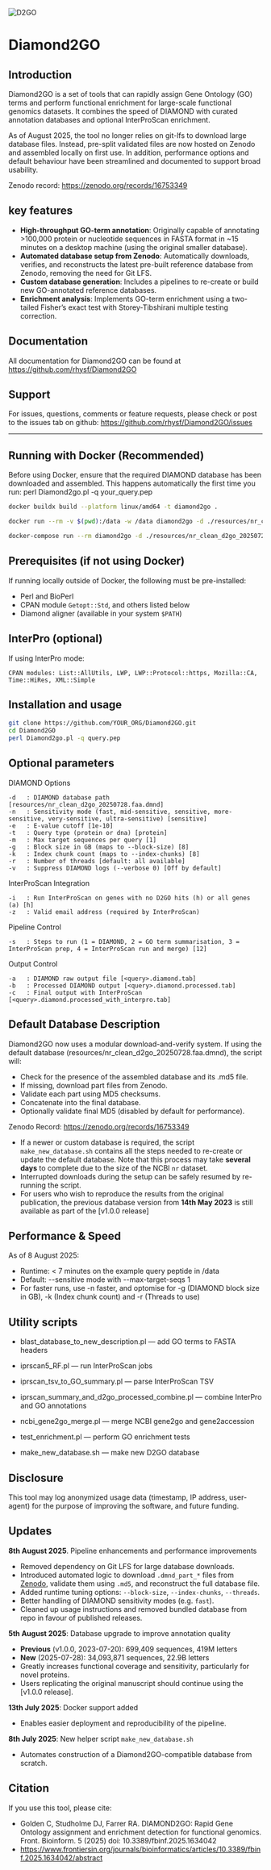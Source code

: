 ![D2GO](https://github.com/rhysf/Diamond2GO/blob/main/resources/logo.png?raw=true)

# Diamond2GO

## Introduction

Diamond2GO is a set of tools that can rapidly assign Gene Ontology (GO) terms and perform functional enrichment for large-scale functional genomics datasets. It combines the speed of DIAMOND with curated annotation databases and optional InterProScan enrichment.

As of August 2025, the tool no longer relies on git-lfs to download large database files. Instead, pre-split validated files are now hosted on Zenodo and assembled locally on first use. In addition, performance options and default behaviour have been streamlined and documented to support broad usability.

Zenodo record: https://zenodo.org/records/16753349

## key features

- **High-throughput GO-term annotation**: Originally capable of annotating >100,000 protein or nucleotide sequences in FASTA format in ~15 minutes on a desktop machine (using the original smaller database).
- **Automated database setup from Zenodo**: Automatically downloads, verifies, and reconstructs the latest pre-built reference database from Zenodo, removing the need for Git LFS.
- **Custom database generation**: Includes a pipelines to re-create or build new GO-annotated reference databases.
- **Enrichment analysis**: Implements GO-term enrichment using a two-tailed Fisher’s exact test with Storey-Tibshirani multiple testing correction.

## Documentation

All documentation for Diamond2GO can be found at https://github.com/rhysf/Diamond2GO

## Support

For issues, questions, comments or feature requests, please check or post to the issues tab on github: https://github.com/rhysf/Diamond2GO/issues

---

## Running with Docker (Recommended)

Before using Docker, ensure that the required DIAMOND database has been downloaded and assembled. This happens automatically the first time you run: perl Diamond2go.pl -q your_query.pep

```bash
docker buildx build --platform linux/amd64 -t diamond2go .

docker run --rm -v $(pwd):/data -w /data diamond2go -d ./resources/nr_clean_d2go_20250728.faa.dmnd -q ./data/query.fasta -t protein

docker-compose run --rm diamond2go -d ./resources/nr_clean_d2go_20250728.faa.dmnd -q ./data/query.fasta -t protein

```

## Prerequisites (if not using Docker)

If running locally outside of Docker, the following must be pre-installed:

* Perl and BioPerl
* CPAN module `Getopt::Std`, and others listed below
* Diamond aligner (available in your system `$PATH`)

## InterPro (optional)

If using InterPro mode:

    CPAN modules: List::AllUtils, LWP, LWP::Protocol::https, Mozilla::CA, Time::HiRes, XML::Simple


## Installation and usage

```bash
git clone https://github.com/YOUR_ORG/Diamond2GO.git
cd Diamond2GO
perl Diamond2go.pl -q query.pep
```

## Optional parameters

DIAMOND Options

    -d   : DIAMOND database path [resources/nr_clean_d2go_20250728.faa.dmnd]
    -n   : Sensitivity mode (fast, mid-sensitive, sensitive, more-sensitive, very-sensitive, ultra-sensitive) [sensitive]
    -e   : E-value cutoff [1e-10]
    -t   : Query type (protein or dna) [protein]
    -m   : Max target sequences per query [1]
    -g   : Block size in GB (maps to --block-size) [8]
    -k   : Index chunk count (maps to --index-chunks) [8]
    -r   : Number of threads [default: all available]
    -v   : Suppress DIAMOND logs (--verbose 0) [Off by default]

InterProScan Integration

    -i   : Run InterProScan on genes with no D2GO hits (h) or all genes (a) [h]
    -z   : Valid email address (required by InterProScan)

Pipeline Control

    -s   : Steps to run (1 = DIAMOND, 2 = GO term summarisation, 3 = InterProScan prep, 4 = InterProScan run and merge) [12]

Output Control

    -a   : DIAMOND raw output file [<query>.diamond.tab]
    -b   : Processed DIAMOND output [<query>.diamond.processed.tab]
    -c   : Final output with InterProScan [<query>.diamond.processed_with_interpro.tab]

## Default Database Description

Diamond2GO now uses a modular download-and-verify system. If using the default database (resources/nr_clean_d2go_20250728.faa.dmnd), the script will:

* Check for the presence of the assembled database and its .md5 file.
* If missing, download part files from Zenodo.
* Validate each part using MD5 checksums.
* Concatenate into the final database.
* Optionally validate final MD5 (disabled by default for performance).

Zenodo Record:
https://zenodo.org/records/16753349

* If a newer or custom database is required, the script `make_new_database.sh` contains all the steps needed to re-create or update the default database. Note that this process may take **several days** to complete due to the size of the NCBI `nr` dataset.
* Interrupted downloads during the setup can be safely resumed by re-running the script.
* For users who wish to reproduce the results from the original publication, the previous database version from **14th May 2023** is still available as part of the [v1.0.0 release]

## Performance & Speed

As of 8 August 2025:

* Runtime: < 7 minutes on the example query peptide in /data
* Default: --sensitive mode with --max-target-seqs 1
* For faster runs, use -n faster, and optomise for -g (DIAMOND block size in GB), -k (Index chunk count) and -r (Threads to use)

## Utility scripts

* blast_database_to_new_description.pl — add GO terms to FASTA headers

* iprscan5_RF.pl — run InterProScan jobs

* iprscan_tsv_to_GO_summary.pl — parse InterProScan TSV

* iprscan_summary_and_d2go_processed_combine.pl — combine InterPro and GO annotations

* ncbi_gene2go_merge.pl — merge NCBI gene2go and gene2accession

* test_enrichment.pl — perform GO enrichment tests

* make_new_database.sh — make new D2GO database

## Disclosure

This tool may log anonymized usage data (timestamp, IP address, user-agent) for the purpose of improving the software, and future funding.

## Updates

**8th August 2025**. Pipeline enhancements and performance improvements

- Removed dependency on Git LFS for large database downloads.
- Introduced automated logic to download `.dmnd_part_*` files from [Zenodo](https://zenodo.org/records/16753349), validate them using `.md5`, and reconstruct the full database file.
- Added runtime tuning options: `--block-size`, `--index-chunks`, `--threads`.
- Better handling of DIAMOND sensitivity modes (e.g. `fast`).
- Cleaned up usage instructions and removed bundled database from repo in favour of published releases.

**5th August 2025**: Database upgrade to improve annotation quality 

- **Previous** (v1.0.0, 2023-07-20): 699,409 sequences, 419M letters 
- **New** (2025-07-28): 34,093,871 sequences, 22.9B letters  
- Greatly increases functional coverage and sensitivity, particularly for novel proteins.  
- Users replicating the original manuscript should continue using the [v1.0.0 release].

**13th July 2025**: Docker support added

- Enables easier deployment and reproducibility of the pipeline.

**8th July 2025**: New helper script `make_new_database.sh`

- Automates construction of a Diamond2GO-compatible database from scratch.

## Citation

If you use this tool, please cite:

* Golden C, Studholme DJ, Farrer RA. DIAMOND2GO: Rapid Gene Ontology assignment and enrichment detection for functional genomics. Front. Bioinform. 5 (2025) doi: 10.3389/fbinf.2025.1634042
* https://www.frontiersin.org/journals/bioinformatics/articles/10.3389/fbinf.2025.1634042/abstract
